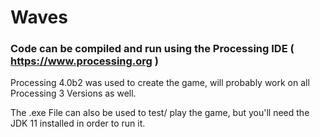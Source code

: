 # Waves

### Code can be compiled and run using the Processing IDE ( https://www.processing.org )
Processing 4.0b2 was used to create the game, will probably work on all Processing 3 Versions as well.


The .exe File can also be used to test/ play the game, but you'll need the JDK 11 installed in order to run it.
